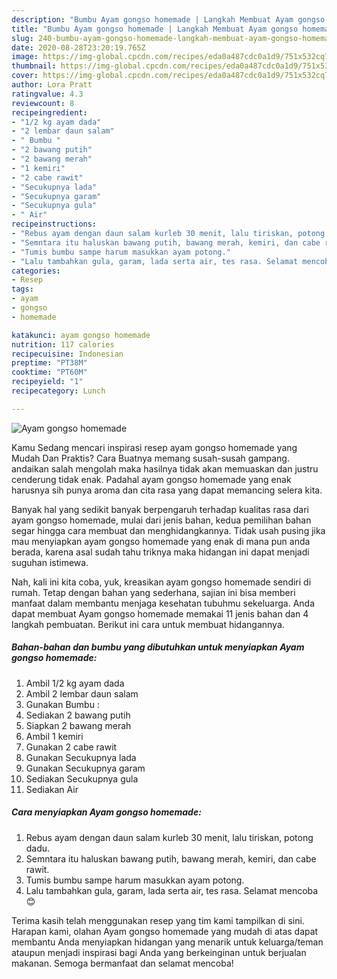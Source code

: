 ```yaml
---
description: "Bumbu Ayam gongso homemade | Langkah Membuat Ayam gongso homemade Yang Enak Banget"
title: "Bumbu Ayam gongso homemade | Langkah Membuat Ayam gongso homemade Yang Enak Banget"
slug: 240-bumbu-ayam-gongso-homemade-langkah-membuat-ayam-gongso-homemade-yang-enak-banget
date: 2020-08-28T23:20:19.765Z
image: https://img-global.cpcdn.com/recipes/eda0a487cdc0a1d9/751x532cq70/ayam-gongso-homemade-foto-resep-utama.jpg
thumbnail: https://img-global.cpcdn.com/recipes/eda0a487cdc0a1d9/751x532cq70/ayam-gongso-homemade-foto-resep-utama.jpg
cover: https://img-global.cpcdn.com/recipes/eda0a487cdc0a1d9/751x532cq70/ayam-gongso-homemade-foto-resep-utama.jpg
author: Lora Pratt
ratingvalue: 4.3
reviewcount: 8
recipeingredient:
- "1/2 kg ayam dada"
- "2 lembar daun salam"
- " Bumbu "
- "2 bawang putih"
- "2 bawang merah"
- "1 kemiri"
- "2 cabe rawit"
- "Secukupnya lada"
- "Secukupnya garam"
- "Secukupnya gula"
- " Air"
recipeinstructions:
- "Rebus ayam dengan daun salam kurleb 30 menit, lalu tiriskan, potong dadu."
- "Semntara itu haluskan bawang putih, bawang merah, kemiri, dan cabe rawit."
- "Tumis bumbu sampe harum masukkan ayam potong."
- "Lalu tambahkan gula, garam, lada serta air, tes rasa. Selamat mencoba😊"
categories:
- Resep
tags:
- ayam
- gongso
- homemade

katakunci: ayam gongso homemade 
nutrition: 117 calories
recipecuisine: Indonesian
preptime: "PT38M"
cooktime: "PT60M"
recipeyield: "1"
recipecategory: Lunch

---
```



![Ayam gongso homemade](https://img-global.cpcdn.com/recipes/eda0a487cdc0a1d9/751x532cq70/ayam-gongso-homemade-foto-resep-utama.jpg)

Kamu Sedang mencari inspirasi resep ayam gongso homemade yang Mudah Dan Praktis? Cara Buatnya memang susah-susah gampang. andaikan salah mengolah maka hasilnya tidak akan memuaskan dan justru cenderung tidak enak. Padahal ayam gongso homemade yang enak harusnya sih punya aroma dan cita rasa yang dapat memancing selera kita.



Banyak hal yang sedikit banyak berpengaruh terhadap kualitas rasa dari ayam gongso homemade, mulai dari jenis bahan, kedua pemilihan bahan segar hingga cara membuat dan menghidangkannya. Tidak usah pusing jika mau menyiapkan ayam gongso homemade yang enak di mana pun anda berada, karena asal sudah tahu triknya maka hidangan ini dapat menjadi suguhan istimewa.


Nah, kali ini kita coba, yuk, kreasikan ayam gongso homemade sendiri di rumah. Tetap dengan bahan yang sederhana, sajian ini bisa memberi manfaat dalam membantu menjaga kesehatan tubuhmu sekeluarga. Anda dapat membuat Ayam gongso homemade memakai 11 jenis bahan dan 4 langkah pembuatan. Berikut ini cara untuk membuat hidangannya.

<!--inarticleads1-->

##### Bahan-bahan dan bumbu yang dibutuhkan untuk menyiapkan Ayam gongso homemade:

1. Ambil 1/2 kg ayam dada
1. Ambil 2 lembar daun salam
1. Gunakan  Bumbu :
1. Sediakan 2 bawang putih
1. Siapkan 2 bawang merah
1. Ambil 1 kemiri
1. Gunakan 2 cabe rawit
1. Gunakan Secukupnya lada
1. Gunakan Secukupnya garam
1. Sediakan Secukupnya gula
1. Sediakan  Air




<!--inarticleads2-->

##### Cara menyiapkan Ayam gongso homemade:

1. Rebus ayam dengan daun salam kurleb 30 menit, lalu tiriskan, potong dadu.
1. Semntara itu haluskan bawang putih, bawang merah, kemiri, dan cabe rawit.
1. Tumis bumbu sampe harum masukkan ayam potong.
1. Lalu tambahkan gula, garam, lada serta air, tes rasa. Selamat mencoba😊




Terima kasih telah menggunakan resep yang tim kami tampilkan di sini. Harapan kami, olahan Ayam gongso homemade yang mudah di atas dapat membantu Anda menyiapkan hidangan yang menarik untuk keluarga/teman ataupun menjadi inspirasi bagi Anda yang berkeinginan untuk berjualan makanan. Semoga bermanfaat dan selamat mencoba!
